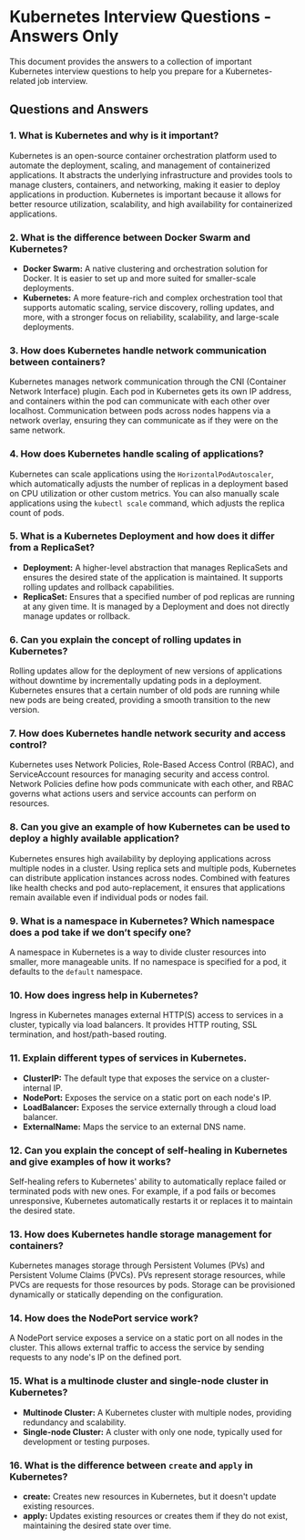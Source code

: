
# Kubernetes Interview Questions - Answers Only

This document provides the answers to a collection of important Kubernetes interview questions to help you prepare for a Kubernetes-related job interview.

## Questions and Answers

### 1. What is Kubernetes and why is it important?
Kubernetes is an open-source container orchestration platform used to automate the deployment, scaling, and management of containerized applications. It abstracts the underlying infrastructure and provides tools to manage clusters, containers, and networking, making it easier to deploy applications in production. Kubernetes is important because it allows for better resource utilization, scalability, and high availability for containerized applications.

### 2. What is the difference between Docker Swarm and Kubernetes?
- **Docker Swarm:** A native clustering and orchestration solution for Docker. It is easier to set up and more suited for smaller-scale deployments.
- **Kubernetes:** A more feature-rich and complex orchestration tool that supports automatic scaling, service discovery, rolling updates, and more, with a stronger focus on reliability, scalability, and large-scale deployments.

### 3. How does Kubernetes handle network communication between containers?
Kubernetes manages network communication through the CNI (Container Network Interface) plugin. Each pod in Kubernetes gets its own IP address, and containers within the pod can communicate with each other over localhost. Communication between pods across nodes happens via a network overlay, ensuring they can communicate as if they were on the same network.

### 4. How does Kubernetes handle scaling of applications?
Kubernetes can scale applications using the `HorizontalPodAutoscaler`, which automatically adjusts the number of replicas in a deployment based on CPU utilization or other custom metrics. You can also manually scale applications using the `kubectl scale` command, which adjusts the replica count of pods.

### 5. What is a Kubernetes Deployment and how does it differ from a ReplicaSet?
- **Deployment:** A higher-level abstraction that manages ReplicaSets and ensures the desired state of the application is maintained. It supports rolling updates and rollback capabilities.
- **ReplicaSet:** Ensures that a specified number of pod replicas are running at any given time. It is managed by a Deployment and does not directly manage updates or rollback.

### 6. Can you explain the concept of rolling updates in Kubernetes?
Rolling updates allow for the deployment of new versions of applications without downtime by incrementally updating pods in a deployment. Kubernetes ensures that a certain number of old pods are running while new pods are being created, providing a smooth transition to the new version.

### 7. How does Kubernetes handle network security and access control?
Kubernetes uses Network Policies, Role-Based Access Control (RBAC), and ServiceAccount resources for managing security and access control. Network Policies define how pods communicate with each other, and RBAC governs what actions users and service accounts can perform on resources.

### 8. Can you give an example of how Kubernetes can be used to deploy a highly available application?
Kubernetes ensures high availability by deploying applications across multiple nodes in a cluster. Using replica sets and multiple pods, Kubernetes can distribute application instances across nodes. Combined with features like health checks and pod auto-replacement, it ensures that applications remain available even if individual pods or nodes fail.

### 9. What is a namespace in Kubernetes? Which namespace does a pod take if we don’t specify one?
A namespace in Kubernetes is a way to divide cluster resources into smaller, more manageable units. If no namespace is specified for a pod, it defaults to the `default` namespace.

### 10. How does ingress help in Kubernetes?
Ingress in Kubernetes manages external HTTP(S) access to services in a cluster, typically via load balancers. It provides HTTP routing, SSL termination, and host/path-based routing.

### 11. Explain different types of services in Kubernetes.
- **ClusterIP:** The default type that exposes the service on a cluster-internal IP.
- **NodePort:** Exposes the service on a static port on each node's IP.
- **LoadBalancer:** Exposes the service externally through a cloud load balancer.
- **ExternalName:** Maps the service to an external DNS name.

### 12. Can you explain the concept of self-healing in Kubernetes and give examples of how it works?
Self-healing refers to Kubernetes' ability to automatically replace failed or terminated pods with new ones. For example, if a pod fails or becomes unresponsive, Kubernetes automatically restarts it or replaces it to maintain the desired state.

### 13. How does Kubernetes handle storage management for containers?
Kubernetes manages storage through Persistent Volumes (PVs) and Persistent Volume Claims (PVCs). PVs represent storage resources, while PVCs are requests for those resources by pods. Storage can be provisioned dynamically or statically depending on the configuration.

### 14. How does the NodePort service work?
A NodePort service exposes a service on a static port on all nodes in the cluster. This allows external traffic to access the service by sending requests to any node's IP on the defined port.

### 15. What is a multinode cluster and single-node cluster in Kubernetes?
- **Multinode Cluster:** A Kubernetes cluster with multiple nodes, providing redundancy and scalability.
- **Single-node Cluster:** A cluster with only one node, typically used for development or testing purposes.

### 16. What is the difference between `create` and `apply` in Kubernetes?
- **create:** Creates new resources in Kubernetes, but it doesn't update existing resources.
- **apply:** Updates existing resources or creates them if they do not exist, maintaining the desired state over time.

